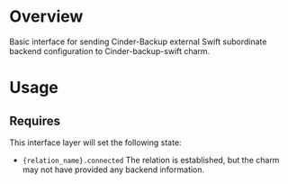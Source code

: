 # Overview

Basic interface for sending Cinder-Backup external Swift subordinate backend configuration to Cinder-backup-swift charm.

# Usage

## Requires

This interface layer will set the following state:

  * `{relation_name}.connected` The relation is established, but the charm may
    not have provided any backend information.
